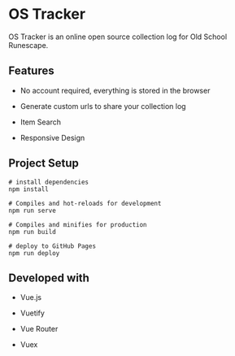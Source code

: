 # OS Tracker

OS Tracker is an online open source collection log for Old School Runescape.

## Features

* No account required, everything is stored in the browser

* Generate custom urls to share your collection log

* Item Search

* Responsive Design

## Project Setup

```
# install dependencies
npm install

# Compiles and hot-reloads for development
npm run serve

# Compiles and minifies for production
npm run build

# deploy to GitHub Pages
npm run deploy
```

## Developed with

* Vue.js

* Vuetify

* Vue Router

* Vuex
